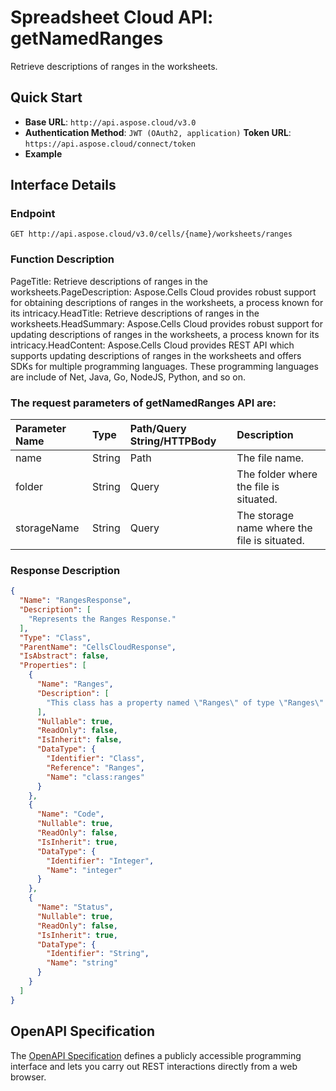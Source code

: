 # **Spreadsheet Cloud API: getNamedRanges**

Retrieve descriptions of ranges in the worksheets. 


## **Quick Start**

- **Base URL**: `http://api.aspose.cloud/v3.0`
- **Authentication Method**: `JWT (OAuth2, application)`  **Token URL**: `https://api.aspose.cloud/connect/token`
- **Example** 

## **Interface Details**

### **Endpoint** 

```
GET http://api.aspose.cloud/v3.0/cells/{name}/worksheets/ranges
```
### **Function Description**
PageTitle: Retrieve descriptions of ranges in the worksheets.PageDescription: Aspose.Cells Cloud provides robust support for obtaining descriptions of ranges in the worksheets, a process known for its intricacy.HeadTitle: Retrieve descriptions of ranges in the worksheets.HeadSummary: Aspose.Cells Cloud provides robust support for updating descriptions of ranges in the worksheets, a process known for its intricacy.HeadContent: Aspose.Cells Cloud provides REST API which supports updating descriptions of ranges in the worksheets and offers SDKs for multiple programming languages. These programming languages are include of Net, Java, Go, NodeJS, Python, and so on.

### The request parameters of **getNamedRanges** API are: 

| Parameter Name | Type | Path/Query String/HTTPBody | Description | 
| :- | :- | :- |:- | 
|name|String|Path|The file name.|
|folder|String|Query|The folder where the file is situated.|
|storageName|String|Query|The storage name where the file is situated.|

### **Response Description**
```json
{
  "Name": "RangesResponse",
  "Description": [
    "Represents the Ranges Response."
  ],
  "Type": "Class",
  "ParentName": "CellsCloudResponse",
  "IsAbstract": false,
  "Properties": [
    {
      "Name": "Ranges",
      "Description": [
        "This class has a property named \"Ranges\" of type \"Ranges\" that can be accessed and modified."
      ],
      "Nullable": true,
      "ReadOnly": false,
      "IsInherit": false,
      "DataType": {
        "Identifier": "Class",
        "Reference": "Ranges",
        "Name": "class:ranges"
      }
    },
    {
      "Name": "Code",
      "Nullable": true,
      "ReadOnly": false,
      "IsInherit": true,
      "DataType": {
        "Identifier": "Integer",
        "Name": "integer"
      }
    },
    {
      "Name": "Status",
      "Nullable": true,
      "ReadOnly": false,
      "IsInherit": true,
      "DataType": {
        "Identifier": "String",
        "Name": "string"
      }
    }
  ]
}
```


## OpenAPI Specification

The [OpenAPI Specification](https://reference.aspose.cloud/cells/#/WorksheetsController/GetNamedRanges) defines a publicly accessible programming interface and lets you carry out REST interactions directly from a web browser.
